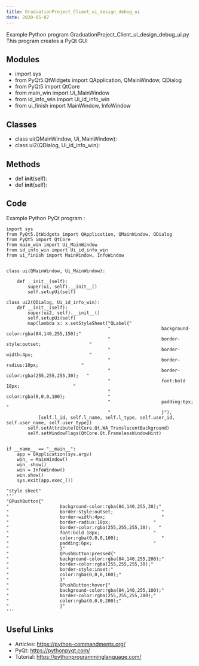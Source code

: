 ```yaml
---
title: GraduationProject_Client_ui_design_debug_ui
date: 2020-05-07
---
```

Example Python program GraduationProject_Client_ui_design_debug_ui.py
This program creates a PyQt GUI

## Modules

* import sys
* from PyQt5.QtWidgets import QApplication, QMainWindow, QDialog
* from PyQt5 import QtCore
* from main_win import Ui_MainWindow
* from id_info_win import Ui_id_info_win
* from ui_finish import MainWindow, InfoWindow

## Classes

* class ui(QMainWindow, Ui_MainWindow):
* class ui2(QDialog, Ui_id_info_win):

## Methods

* def __init__(self):
* def __init__(self):

## Code

Example Python PyQt program :

    import sys
    from PyQt5.QtWidgets import QApplication, QMainWindow, QDialog
    from PyQt5 import QtCore
    from main_win import Ui_MainWindow
    from id_info_win import Ui_id_info_win
    from ui_finish import MainWindow, InfoWindow
    
    
    class ui(QMainWindow, Ui_MainWindow):
    
        def __init__(self):
            super(ui, self).__init__()
            self.setupUi(self)
    
    class ui2(QDialog, Ui_id_info_win):
        def __init__(self):
            super(ui2, self).__init__()
            self.setupUi(self)
            map(lambda x: x.setStyleSheet("QLabel{"
                                          "                   background-color:rgba(84,140,255,150);"
                                          "                   border-style:outset;                  "
                                          "                   border-width:4px;                     "
                                          "                   border-radius:10px;                "
                                          "                   border-color:rgba(255,255,255,30);   "
                                          "                   font:bold 18px;                    "
                                          "                   color:rgba(0,0,0,100);                "
                                          "                   padding:6px;                       "
                                          "                   }"),
                [self.l_id, self.l_name, self.l_type, self.user_id, self.user_name, self.user_type])
            self.setAttribute(QtCore.Qt.WA_TranslucentBackground)
            self.setWindowFlags(QtCore.Qt.FramelessWindowHint)
    
    
    if __name__ == "__main__":
        app = QApplication(sys.argv)
        win_ = MainWindow()
        win_.show()
        win = InfoWindow()
        win.show()
        sys.exit(app.exec_())
    
    "style sheet"
    '''
    "QPushButton{"
    "                   background-color:rgba(84,140,255,30);"
    "                   border-style:outset;                  "
    "                   border-width:4px;                     "
    "                   border-radius:10px;                "
    "                   border-color:rgba(255,255,255,30);   "
    "                   font:bold 18px;                    "
    "                   color:rgba(0,0,0,100);                "
    "                   padding:6px;                       "
    "                   }"
    "                   QPushButton:pressed{"
    "                   background-color:rgba(84,140,255,200);"
    "                   border-color:rgba(255,255,255,30);"
    "                   border-style:inset;"
    "                   color:rgba(0,0,0,100);"
    "                   }"
    "                   QPushButton:hover{"
    "                   background-color:rgba(84,140,255,100);"
    "                   border-color:rgba(255,255,255,200);"
    "                   color:rgba(0,0,0,200);"
    "                   }"
    '''

## Useful Links

- Articles: https://python-commandments.org/
- PyQt: https://pythonpyqt.com/
- Tutorial: https://pythonprogramminglanguage.com/
